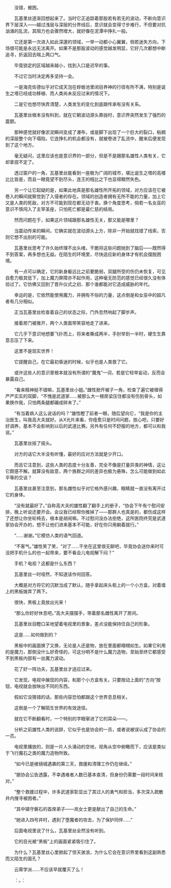 　　没错，被困。

　　瓦基里丝逐渐回想起来了。当时它正追踪着那股若有若无的波动，不断向意识界下层深入——越过浅层与深层的分界线后，意识就会变得寸步难行，不但要对抗汹涌的乱流，其阻力也会骤然增大，就好像在泥潭中挣扎一般。

　　它还是第一次进入如此深邃的领域，一举一动都小心翼翼，倘若迷失方向，下场很可能是永远无法离开。如果不是那股波动的感觉越发明显，它好几次都想中断追寻，折返回去喘上两口气。

　　毕竟锁定的区域越来越小，找到入口是迟早的事。

　　不过它当时决定再多坚持一会。

　　一是海克佐德似乎对它成天泡在蜉蝣池里闭目养神的行径有所不满，特别是诞生之塔已经成功移植、而人类尚未反应过来的情况下。

　　二是它也想尽快弄清楚，人类发生的变化到底跟传承有没有关系。

　　瓦基里丝根本没有料到，就在它朝波动源头靠拢时，意识界突然发生了强烈的震颤。

　　那种感觉就好像淤泥瞬间变成了瀑布，或是脚下出现了一个巨大的裂口，粘稠的深层整个向下塌陷，它连挣扎的机会都没有，就被卷进了乱流中，醒来后便发现到了这个地方。

　　毫无疑问，这里应该也是意识界的一部分，但是不是跟那名雄性人类有关，它却拿捏不定了。

　　透过窗户的一角，瓦基里丝能看到一座极为广阔的城市，堪比诞生之塔的高楼比比皆是，而且一眼竟望不到尽头，连王的相比之下也显得黯然失色。

　　另一个让它起疑的是，如果此地真是那名雄性所开拓的领域，对方应该在它被卷入的瞬间就察觉到了入侵者的存在。领域的创造者拥有无所不能的力量，加上它又是人类的死敌，对方不可能到现在都无动于衷。换个角度思考，倘若一名女巫的意识不慎闯入了主宰圣座，只怕死亡都是最仁慈的结局。

　　然而问题在于，如果这片领域跟那名雄性无关，那又能是哪里？

　　当震动传来的瞬间，它确实就在波动源头上方，除非一开始就找错了线索，否则它想不出别的可能。

　　瓦基里丝思考了许久始终理不出头绪，干脆将这些问题抛到了脑后——既然得不到答案，再多想也无益。在陌生的环境里，尽快适应新的身体才有机会摆脱困境。

　　有一点可以确定，它的新身躯远比之前要脆弱，双腿所受的伤仍未恢复，可见自愈力极其低下，加上魔力屏障亦不起作用，这种毫无防范的感觉已经很久没有体验过了。它仿佛又回到了晋升仪式之初、那个谁都能对它造成威胁的年代。

　　幸运的是，它依然能使用魔力，并拥有不俗的力量，这点倒是和女巫中的超凡者有几分相似。

　　正当瓦基里丝检查着自己的状态之际，门外忽然响起了脚步声。

　　接着房门被推开，两个人类面带笑容地走了进来。

　　它几乎下意识地想要飞扑而上，将来者撕成两半，手肘举到一半时，硬生生靠意志压了下来。

　　这里不是现实世界！

　　它提醒自己，在它最初昏迷的时候，似乎也是人类救了它。

　　或许这些人的意识里根本就没有所谓的“魔鬼”一词，若是它轻举妄动，反而会暴露自己。

　　“看来精神挺不错嘛，瓦基里丝小姐。”雌性掀开被子一角，检查了遍它被缠得严严实实的双脚，“不愧是武道家……被那么大一根房梁压住都没有伤到骨头，如果换作我，只怕两条腿都碾成碎末了。”

　　“有当着病人这么说话的吗？”雄性瞪了前者一眼，随后望向它，“我是你的主治医生，叫我高大夫就好。从X光片来看，你痊愈只是时间问题，放心吧，只要好好调养，基本不会影响到以后的武道比赛。另外有任何不舒服的地方，都可以和我说。”

　　瓦基里丝摇了摇头。

　　对方的话它大半没有听懂，最好的应对方法就是少开口。

　　而且它注意到，这些人类的态度十分友善，完全不像是打量异类的神情，这让它颇感不解。就算没有敌意，两个族群之间的差异也极为悬殊，怎么可能做到如此平等的交谈？

　　瓦基里丝甚至注意到，那名雌性似乎对它格外感兴趣，眼睛就一直没有离开过它的身体。

　　“没有就最好了。”自称高大夫的雄性翻了翻手上的册子，“协会下午有个慰问安排，晚上听说还要开会。会议我已经帮你推掉了——那群人也真是的，都伤成这样了还想让你坐轮椅去，根本是胡闹嘛。不过慰问没办法拒绝，这所医院终究是武道家协会开办的，想不让他们进来基本不可能，好在你只用躺着就行。”

　　“……谢谢。”它模仿人类的语气回道。

　　“不客气。”雄性笑了笑，“对了……干坐在这里很无聊吧，毕竟协会送你来时可没把手机什么的也一起带来，要不看会儿电视解下闷？”

　　手机？电视？这都是什么东西？

　　瓦基里丝一时哑然，不知道该作何回答。

　　大概是对方将它的沉默当成了默认，随手拿起床头柜上的一个小方盒，对着墙上的黑板拨弄了两下。

　　很快，黑板上竟放出光来！

　　“那么你好好休息吧。”高大夫摆摆手，带着那名雌性离开了房间。

　　瓦基里丝目瞪口呆地望着电视里的景象，差点没能保持住自己的形象。

　　这是……如何做到的？

　　黑板中的画面换了又换，无论是人还是物，放在里面都栩栩如生。如果它利用的是魔力，那倒没什么好奇怪的，可这分明不是什么魔力造物，至始至终它都感受不到黑板内部有一丝魔力波动。

　　花了好一阵功夫，瓦基里丝才适应过来。

　　它发现，电视中展现的内容，和那个小方盒有关。只要按动上面的“方向”按钮，电视就会放映出不同的东西。

　　假如它没猜错的话，那些内容恐怕都跟这个世界息息相关。

　　这倒是一个了解陌生世界的有效途径。

　　就在它不断翻看时，一个特别的字眼窜进了它的耳朵——。

　　分析之前雄性人类的说辞，它似乎也是协会的一员，或者说被误认成了协会的一员。

　　电视里播放的，则是一片人头涌动的空地，视角从空中俯瞰而下，应该是类似于飞行魔石之类的魔力造物所致。

　　“如今已是棱镜城遇袭的第三天，救援和清理工作仍在继续。”

　　“据协会公告透露，不幸遇难者人数已基本查清，但身份仍需要一段时间来核对。”

　　“整个救援过程中，许多武道家彰显出了其过人的勇气和担当，多次深入疏散井内搜寻被困者。”

　　“其中镇守磐石的首席弟子——岚女士更是献出了自己的生命。”

　　“她进入四号井时，遇到了堕魔者的攻击，为了保护同伴……”

　　后面电视里说了什么，瓦基里丝全然没有听到。

　　它的目光被“黑板”上的画面紧紧吸引住了。

　　为什么？瓦基里丝心里掀起了惊天骇浪，为什么它会在意识界里看到这副熟悉而又陌生的面孔？

　　云霄学派……不应该早就覆灭了么！

　　：。：
